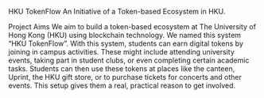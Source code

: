 HKU TokenFlow
An Initiative of a Token-based Ecosystem in HKU.

Project Aims
We aim to build a token-based ecosystem at The University of Hong Kong (HKU) using blockchain technology. We named this system “HKU TokenFlow”. With this system, students can earn digital tokens by joining in campus activities. These might include attending university events, taking part in student clubs, or even completing certain academic tasks. Students can then use these tokens at places like the canteen, Uprint, the HKU gift store, or to purchase tickets for concerts and other events. This setup gives them a real, practical reason to get involved.

